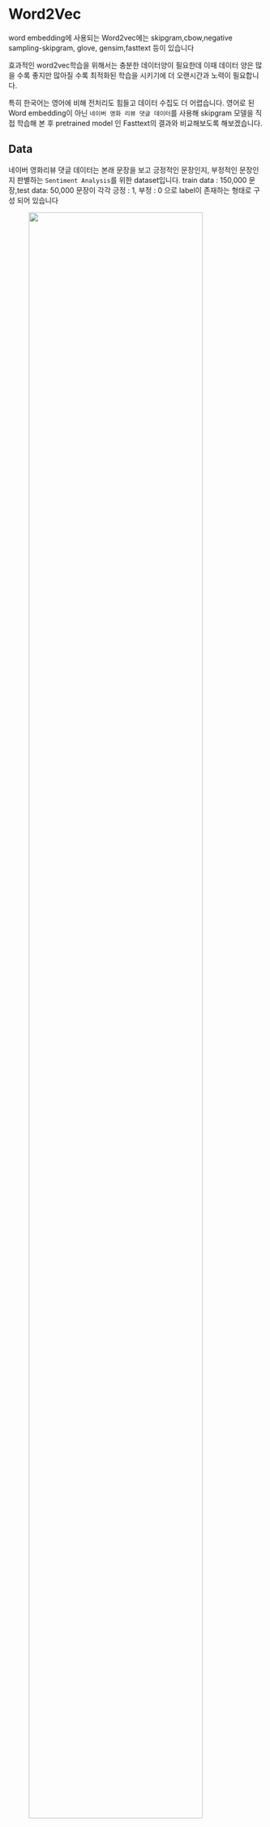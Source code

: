 # Word2Vec
word embedding에 사용되는 Word2vec에는 skipgram,cbow,negative sampling-skipgram, glove, gensim,fasttext 등이 있습니다

효과적인 word2vec학습을 위해서는 충분한 데이터양이 필요한데 이때 데이터 양은 많을 수록 좋지만 많아질 수록 최적화된 학습을 시키기에 더 오랜시간과 노력이 필요합니다. 

특히 한국어는 영어에 비해 전처리도 힘들고 데이터 수집도 더 어렵습니다. 영어로 된 Word embedding이 아닌 `네이버 영화 리뷰 댓글 데이터`를 사용해  skipgram 모델을 직접 학습해 본 후 pretrained model 인 Fasttext의 결과와 비교해보도록 해보겠습니다.

## Data
네이버 영화리뷰 댓글 데이터는 본래 문장을 보고 긍정적인 문장인지, 부정적인 문장인지 판별하는 `Sentiment Analysis`를 위한 dataset입니다.
train data : 150,000 문장,test data: 50,000 문장이 각각 긍정 : 1, 부정 : 0 으로 label이 존재하는 형태로 구성 되어 있습니다
<figure>
<img src = https://images.velog.io/images/jyong0719/post/0b5fb68d-e6e5-4b02-80a1-8d7e576de453/image.png width=90%>
<figcaption align = "center"><b>Fig 1.train dataset</b></figcaption>
</figure>

* 데이터 전처리
1. 중복 문장 제거
2. 한글 제외 특수문자 제거
3. 공백 제거 
4. 전 처리 후 ''만 남은 문장 Nan 처리 후 Nan 제거

<figure>
<img src =https://images.velog.io/images/jyong0719/post/dfaa3164-c08d-4cf4-9e07-626340d97c29/image.png    style="width:90%">
<figcaption align = "center"><b>Fig 2.Data with preprocessing</b></figcaption>
</figure>


한국어 문장 분석기 `konlpy mecab`을 사용하여 형태소 기준으로 tockenize

token 등장 횟수로 vocabulary 생성

<figure>
<img src =https://images.velog.io/images/jyong0719/post/fc14a1b0-bb96-43b3-aa1a-1cde6287d5df/image.png >
<figcaption align = "left"><b>Fig 3.Vocab with counts</b></figcaption>
</figure>

총 종류의 수는 48022가지지만 단어가 전체 문장 데이터셋에서 등장 횟수가 20번 이상인 단어들만 남기고 나머지는 `<unknown>`으로 처리 하였더니 4886가지가 남았습니다 

## Model training

기존 문장 datset에서 4886가지의 vocabulary를 사용해 skipgram training pair를 구축하였습니다

학습에 사용되는 pair sample은 2771024개로 4886개 단어 + unk로 총 4887 차원의 데이터를 100 차원으로 embedding하는 모델을 구축하였습니다.
<figure>
<img src =https://images.velog.io/images/jyong0719/post/ad90cfe3-473b-45ba-9193-464540355ff7/image.png style="width:80%">
<figcaption align = "center"><b>Fig 4.skipgram model</b></figcaption>
</figure>

train epoch - loss 그래프
![](https://images.velog.io/images/jyong0719/post/3782dbd6-ff41-436c-a774-bbaa28291482/image.png)
 
## Fasttext

Fasttext는 Facebook에서 학습 후 제공하는 opensource로 
총 157개의 언어에 대한 word embedding을 제공합니다

![](https://images.velog.io/images/jyong0719/post/17c1d482-da65-4dcf-a897-ac51e3892505/image.png)

```python
from gensim import models

ko_model = models.fasttext.load_facebook_model('./fasttext_korean/cc.ko.300.bin.gz')
for w, sim in ko_model.wv.most_similar('파이썬'):
    print(f'{w}: {sim}')
-----
Python: 0.5650615692138672
자이썬: 0.5624369382858276
레일스: 0.5598082542419434
파이썬을: 0.5595802068710327
언어용: 0.5288202166557312
파이썬의: 0.5250024795532227
프로그래밍: 0.5225088596343994
wxPython: 0.5222088694572449
파이썬이나: 0.5201171636581421
함수형: 0.5187377333641052
---
print(ko_model.wv.similarity("코딩", '파이썬'))
print(ko_model.wv.similarity("파이썬", '자바'))
print(ko_model.wv.similarity("파이썬", '딥러닝'))
print(ko_model.wv.similarity("자바스크립트", '자바'))
print(ko_model.wv.similarity("아이스크림", '컴퓨터'))
---
0.3680165
0.43627012
0.33482772
0.44514233
0.1794334
---
print(ko_model.wv.most_similar(positive=['어벤져스', '아이언맨'], negative=['스파이더맨'], topn=1))
---
[('아이언맨2', 0.48837676644325256)]
```

## Visualize word embedding with T-sne

|T-sne|skipgram|Pretrained -Fasttext|
|---|---|---|
|2 dim|![](https://images.velog.io/images/jyong0719/post/7b802fd2-2a4b-4684-950b-5ff667292131/image.png)|![](https://images.velog.io/images/jyong0719/post/c0fff7a8-4a2f-4714-9be9-888955fd4c68/image.png)|
|3dim|![](https://images.velog.io/images/jyong0719/post/f144df14-73d8-4a9b-87e0-16624785ff64/image.png)|![](https://images.velog.io/images/jyong0719/post/4977b8f1-907f-4d91-9129-5f3d3ca18b39/image.png)|

Fasttext에서 비슷한 단어들끼리 훨씬 잘 분포함을 느낄 수 있었습니다


* 출처 

Naver 영화 리뷰 댓글 데이터 - https://github.com/e9t/nsmc/
Fasttext - https://fasttext.cc/docs/en/crawl-vectors.html
